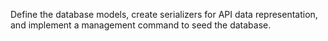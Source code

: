 Define the database models, create serializers for API data representation, and implement a management command to seed the database.
